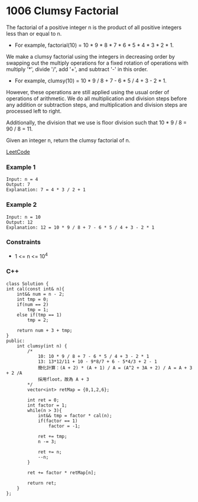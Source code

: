 # 1006 Clumsy Factorial

The factorial of a positive integer n is the product of all positive integers less than or equal to n.

* For example, factorial(10) = 10 * 9 * 8 * 7 * 6 * 5 * 4 * 3 * 2 * 1.

We make a clumsy factorial using the integers in decreasing order by swapping out the multiply operations for a fixed rotation of operations with multiply '*', divide '/', add '+', and subtract '-' in this order.

* For example, clumsy(10) = 10 * 9 / 8 + 7 - 6 * 5 / 4 + 3 - 2 * 1.

However, these operations are still applied using the usual order of operations of arithmetic. We do all multiplication and division steps before any addition or subtraction steps, and multiplication and division steps are processed left to right.

Additionally, the division that we use is floor division such that 10 * 9 / 8 = 90 / 8 = 11.

Given an integer n, return the clumsy factorial of n.

[LeetCode](https://leetcode.cn/problems/clumsy-factorial/)


### Example 1

```
Input: n = 4
Output: 7
Explanation: 7 = 4 * 3 / 2 + 1
```

### Example 2

```
Input: n = 10
Output: 12
Explanation: 12 = 10 * 9 / 8 + 7 - 6 * 5 / 4 + 3 - 2 * 1
```

### Constraints

* 1 <= n <= 10<sup>4</sup>

### C++ 

```
class Solution {
int cal(const int& n){
    int&& num = n - 2;
    int tmp = 0;
    if(num == 2)
        tmp = 1;
    else if(tmp == 1)
        tmp = 2;

    return num + 3 + tmp;
}
public:
    int clumsy(int n) {
        /*
            10: 10 * 9 / 8 + 7 - 6 * 5 / 4 + 3 - 2 * 1
            13: 13*12/11 + 10 - 9*8/7 + 6 - 5*4/3 + 2 - 1
            簡化計算：(A + 2) * (A + 1) / A = (A^2 + 3A + 2) / A = A + 3 + 2 /A
            採用floot，故為 A + 3               
        */
        vector<int> retMap = {0,1,2,6};

        int ret = 0;
        int factor = 1;
        while(n > 3){
            int&& tmp = factor * cal(n);
            if(factor == 1)
                factor = -1;

            ret += tmp;
            n -= 3;
            
            ret += n;
            --n;
        }               

        ret += factor * retMap[n];

        return ret;
    }
};
```